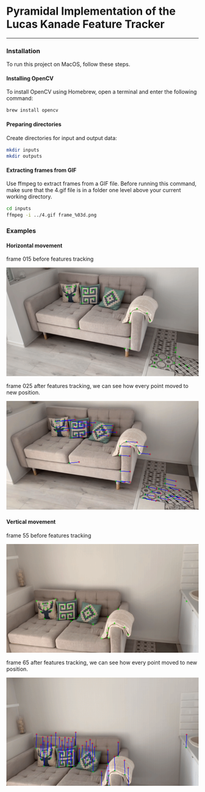 # Pyramidal Implementation of the Lucas Kanade Feature Tracker
___

### Installation

To run this project on MacOS, follow these steps.

#### Installing OpenCV
To install OpenCV using Homebrew, open a terminal and enter the following command:

```bash
brew install opencv
```

#### Preparing directories
Create directories for input and output data:

```bash
mkdir inputs
mkdir outputs
```

#### Extracting frames from GIF
Use ffmpeg to extract frames from a GIF file. Before running this command, make sure that the 4.gif file is in a folder one level above your current working directory.

```bash
cd inputs
ffmpeg -i ../4.gif frame_%03d.png
```

### Examples
#### Horizontal movement
frame 015 before features tracking

![](examples/frame_015.png)

frame 025 after features tracking, we can see how every point moved to new position.

![](examples/frame_025.png)

#### Vertical movement
frame 55 before features tracking

![](examples/frame_055.png)

frame 65 after features tracking, we can see how every point moved to new position.

![](examples/frame_065.png)
